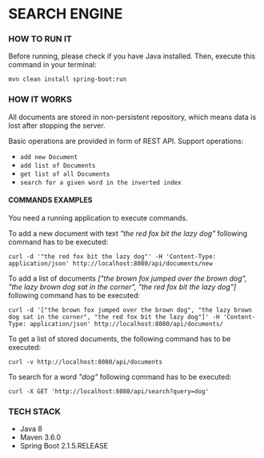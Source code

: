 # SEARCH ENGINE

### HOW TO RUN IT

Before running, please check if you have Java installed. Then, execute this command in your terminal:

    mvn clean install spring-boot:run

### HOW IT WORKS

All documents are stored in non-persistent repository, which means data is lost after stopping the server. 

Basic operations are provided in form of REST API. Support operations:

- `add new Document`
- `add list of Documents`
- `get list of all Documents`
- `search for a given word in the inverted index`

#### COMMANDS EXAMPLES
You need a running application to execute commands.

To add a new document with text _"the red fox bit the lazy dog"_ following command has to be executed:    
    
    curl -d '"the red fox bit the lazy dog"' -H 'Content-Type: application/json' http://localhost:8080/api/documents/new

To add a list of documents _["the brown fox jumped over the brown dog", "the lazy brown dog sat in the corner", "the red fox bit the lazy dog"]_ following command has to be executed:

    curl -d '["the brown fox jumped over the brown dog", "the lazy brown dog sat in the corner", "the red fox bit the lazy dog"]' -H 'Content-Type: application/json' http://localhost:8080/api/documents/

To get a list of stored documents, the following command has to be executed:

    curl -v http://localhost:8080/api/documents

To search for a word _"dog"_ following command has to be executed:

    curl -X GET 'http://localhost:8080/api/search?query=dog'

### TECH STACK

 - Java 8
 - Maven 3.6.0
 - Spring Boot 2.1.5.RELEASE
 
 